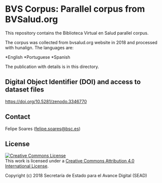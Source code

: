 # BVS Corpus: Parallel corpus from BVSalud.org

This repository contains the Biblioteca Virtual en Salud parallel corpus.

The corpus was collected from bvsalud.org website in 2018 and processed with hunalign. The languages are:

*English
*Portuguese
*Spanish

The publication with details is in this directory.


## Digital Object Identifier (DOI) and access to dataset files

https://doi.org/10.5281/zenodo.3346770


## Contact

Felipe Soares (felipe.soares@bsc.es)


## License

<a rel="license" href="http://creativecommons.org/licenses/by/4.0/"><img alt="Creative Commons License" style="border-width:0" src="https://i.creativecommons.org/l/by/4.0/88x31.png" /></a><br />This work is licensed under a <a rel="license" href="http://creativecommons.org/licenses/by/4.0/">Creative Commons Attribution 4.0 International License</a>.

Copyright (c) 2018 Secretaría de Estado para el Avance Digital (SEAD)
